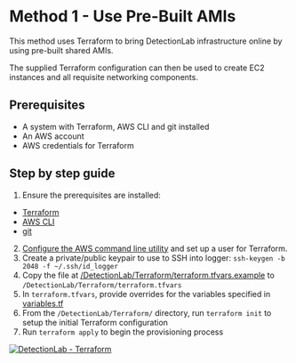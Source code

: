 # Method 1 - Use Pre-Built AMIs

This method uses Terraform to bring DetectionLab infrastructure online by using pre-built shared AMIs.

The supplied Terraform configuration can then be used to create EC2 instances and all requisite networking components.

## Prerequisites
* A system with Terraform, AWS CLI and git installed
* An AWS account
* AWS credentials for Terraform

## Step by step guide

1. Ensure the prerequisites are installed:
  * [Terraform](https://www.terraform.io/downloads.html)
  * [AWS CLI](https://docs.aws.amazon.com/cli/latest/userguide/cli-chap-install.html)
  * [git](https://git-scm.com/book/en/v2/Getting-Started-Installing-Git)
2. [Configure the AWS command line utility](https://docs.aws.amazon.com/polly/latest/dg/setup-aws-cli.html) and set up a user for Terraform.
3. Create a private/public keypair to use to SSH into logger: `ssh-keygen -b 2048 -f ~/.ssh/id_logger`
4. Copy the file at [/DetectionLab/Terraform/terraform.tfvars.example](./terraform.tfvars.example) to `/DetectionLab/Terraform/terraform.tfvars`
5. In `terraform.tfvars`, provide overrides for the variables specified in [variables.tf](./variables.tf)
6. From the `/DetectionLab/Terraform/` directory, run `terraform init` to setup the initial Terraform configuration
7. Run `terraform apply` to begin the provisioning process

[![DetectionLab - Terraform](https://i.vimeocdn.com/video/777172792_640.webp)](https://vimeo.com/331695321)
